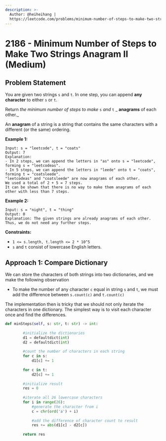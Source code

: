 ```yaml
---
description: >-
  Author: @heiheihang |
  https://leetcode.com/problems/minimum-number-of-steps-to-make-two-strings-anagram-ii/
---
```


# 2186 - Minimum Number of Steps to Make Two Strings Anagram II (Medium)

## Problem Statement

You are given two strings `s` and `t`. In one step, you can append **any character** to either `s` or `t`.

Return _the minimum number of steps to make_ `s` _and_ `t` \_ **anagrams** of each other.\_

An **anagram** of a string is a string that contains the same characters with a different (or the same) ordering.

**Example 1:**

```
Input: s = "leetcode", t = "coats"
Output: 7
Explanation: 
- In 2 steps, we can append the letters in "as" onto s = "leetcode", forming s = "leetcodeas".
- In 5 steps, we can append the letters in "leede" onto t = "coats", forming t = "coatsleede".
"leetcodeas" and "coatsleede" are now anagrams of each other.
We used a total of 2 + 5 = 7 steps.
It can be shown that there is no way to make them anagrams of each other with less than 7 steps.
```

**Example 2:**

```
Input: s = "night", t = "thing"
Output: 0
Explanation: The given strings are already anagrams of each other. Thus, we do not need any further steps.
```

**Constraints:**

* `1 <= s.length, t.length <= 2 * 10^5`
* `s` and `t` consist of lowercase English letters.

## Approach 1: Compare Dictionary

We can store the characters of both strings into two dictionaries, and we make the following observation

* To make the number of any character `c` equal in string `s` and `t`, we must add the difference between `s.count(c)` and `t.count(c)`

The implementation then is tricky that we should not only iterate the characters in one dictionary. The simplest way is to visit each character once and find the differences.

```python
def minSteps(self, s: str, t: str) -> int:
        
        #initialize the dictionaries
        d1 = defaultdict(int)
        d2 = defaultdict(int)
        
        #count the number of characters in each string
        for c in s:
            d1[c] += 1
            
        for c in t:
            d2[c] += 1
        
        #initialize result    
        res = 0
        
        #iterate all 26 lowercase characters
        for i in range(26):
            #generate the character from i
            c = chr(ord('a') + i)
            
            #add the difference of character count to result
            res += abs(d1[c] - d2[c])
            
        return res
```
